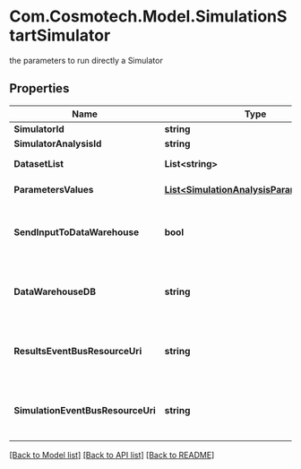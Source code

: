 # Com.Cosmotech.Model.SimulationStartSimulator
the parameters to run directly a Simulator

## Properties

Name | Type | Description | Notes
------------ | ------------- | ------------- | -------------
**SimulatorId** | **string** | the Simulator Id | [optional] 
**SimulatorAnalysisId** | **string** | the Simulator Analysis id | [optional] 
**DatasetList** | **List&lt;string&gt;** | the list of Dataset Id associated to this Analysis | [optional] 
**ParametersValues** | [**List&lt;SimulationAnalysisParameterValue&gt;**](SimulationAnalysisParameterValue.md) | the list of Simulator Analysis parameters values | [optional] 
**SendInputToDataWarehouse** | **bool** | whether or not the Dataset values and the input parameters values are send to the DataWarehouse prior to Simulation Run | [optional] 
**DataWarehouseDB** | **string** | the DataWarehouse database name to send data if sendInputToDataWarehouse is set | [optional] 
**ResultsEventBusResourceUri** | **string** | the event bus which receive Workspace Simulation results messages. Message won&#39;t be send if this is not set | [optional] 
**SimulationEventBusResourceUri** | **string** | the event bus which receive Workspace Simulation events messages. Message won&#39;t be send if this is not set | [optional] 

[[Back to Model list]](../README.md#documentation-for-models) [[Back to API list]](../README.md#documentation-for-api-endpoints) [[Back to README]](../README.md)

